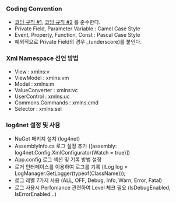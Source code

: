 ### Coding Convention

- [코딩 규칙 #1](http://www.csharpstudy.com/Guide/Coding-guide.aspx), [코딩 규칙 #2](https://docs.microsoft.com/ko-kr/dotnet/csharp/programming-guide/inside-a-program/coding-conventions) 를 준수한다.
- Private Field, Parameter Variable : Camel Case Style
- Event, Property, Function, Const : Pascal Case Style
- 예외적으로 Private Field의 경우 _(underscore)를 붙인다.

### Xml Namespace 선언 방법
- View : xmlns:v
- ViewModel : xmlns:vm
- Model : xmlns:m
- ValueConverter : xmlns:vc
- UserControl : xmlns:uc
- Commons.Commands : xmlns:cmd
- Selector : xmlns:sel

### log4net 설정 및 사용
- NuGet 패키지 설치 (log4net)
- AssemblyInfo.cs 로그 설정 추가 ([assembly: log4net.Config.XmlConfigurator(Watch = true)])
- App.config 로그 섹션 및 기록 방법 설정
- 로거 인터페이스를 이용하여 로그를 기록 (ILog log = LogManager.GetLogger(typeof(ClassName)));
- 로그 레벨 7가지 사용 (ALL, OFF, Debug, Info, Warn, Error, Fatal)
- 로그 사용시 Perfomance 관련하여 Level 체크 필요 (IsDebugEnabled, IsErrorEnabled...)

